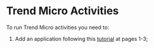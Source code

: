 # Trend Micro Activities

To run Trend Micro activities you need to:  
1. Add an application following this [tutorial](https://docs.trendmicro.com/all/ent/apex-svc/2019/en-us/apexCen_saas_2019_api.pdf) at pages 1-3;  